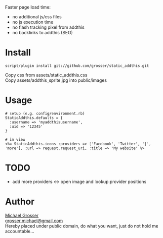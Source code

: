 Faster page load time:

 - no additional js/css files
 - no js execution time
 - no flash tracking pixel from addthis
 - no backlinks to addthis (SEO)

Install
=======
    script/plugin install git://github.com/grosser/static_addthis.git

Copy css from assets/static_addthis.css  
Copy assets/addthis_sprite.jpg into public/images

Usage
=====
    # setup (e.g. config/environment.rb)
    StaticAddthis.defaults = {
      :username => 'myaddthisusername',
      :uid => '12345'
    }

    # in view
    <%= StaticAddthis.icons :providers => ['Facebook', 'Twitter', '|', 'more'], :url => request.request_uri, :title => 'My website' %>

TODO
=====
 - add more providers <-> open image and lookup provider positions

Author
======
[Michael Grosser](http://pragmatig.wordpress.com)  
grosser.michael@gmail.com  
Hereby placed under public domain, do what you want, just do not hold me accountable...